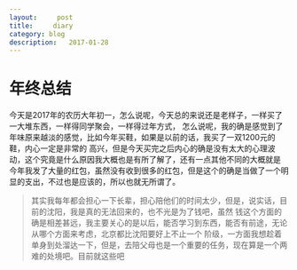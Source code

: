 ```yaml
---
layout:     post
title:     diary
category: blog
description:   2017-01-28
---
```


# 年终总结

今天是2017年的农历大年初一，怎么说呢，今天总的来说还是老样子，一样买了一大堆东西，一样得同学聚会，一样得过年方式，
怎么说呢，我的确是感觉到了年味原来越淡的感觉，比如今年买鞋，如果是以前的话，我买了一双1200元的鞋，内心一定是非常的
高兴，但是今天买完之后内心的确是没有太大的心理波动，这个究竟是什么原因我大概也是有所了解了，还有一点其他不同的大概就是
今年我发了大量的红包，虽然没有收到很多的红包，但是这个的确是当做了一个明显的支出，不过也是应该的，所以也就无所谓了。

> 其实我每年都会担心一下长辈，担心陪他们的时间太少，但是，说实话，目前的沈阳，我是真的无法回来的，也不光是为了钱吧，虽然
钱这个方面的确是相差甚远，我主要关心的是以后，能否学习到东西，能否有前途，无论从哪个方面来考虑，北京都比沈阳要好上不止一个
阶级，一方面我想趁着单身到处溜达一下，但是，去陪父母也是一个重要的任务，现在算是一个两难的处境吧。目前就这些吧 

